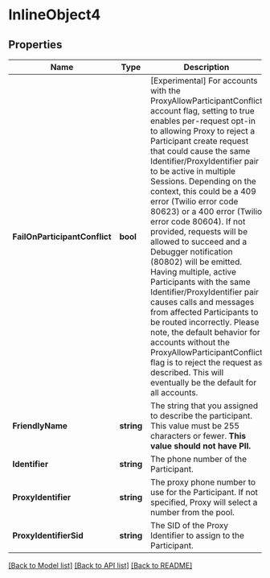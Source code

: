 # InlineObject4

## Properties

Name | Type | Description | Notes
------------ | ------------- | ------------- | -------------
**FailOnParticipantConflict** | **bool** | [Experimental] For accounts with the ProxyAllowParticipantConflict account flag, setting to true enables per-request opt-in to allowing Proxy to reject a Participant create request that could cause the same Identifier/ProxyIdentifier pair to be active in multiple Sessions. Depending on the context, this could be a 409 error (Twilio error code 80623) or a 400 error (Twilio error code 80604). If not provided, requests will be allowed to succeed and a Debugger notification (80802) will be emitted. Having multiple, active Participants with the same Identifier/ProxyIdentifier pair causes calls and messages from affected Participants to be routed incorrectly. Please note, the default behavior for accounts without the ProxyAllowParticipantConflict flag is to reject the request as described.  This will eventually be the default for all accounts. | [optional] 
**FriendlyName** | **string** | The string that you assigned to describe the participant. This value must be 255 characters or fewer. **This value should not have PII.** | [optional] 
**Identifier** | **string** | The phone number of the Participant. | 
**ProxyIdentifier** | **string** | The proxy phone number to use for the Participant. If not specified, Proxy will select a number from the pool. | [optional] 
**ProxyIdentifierSid** | **string** | The SID of the Proxy Identifier to assign to the Participant. | [optional] 

[[Back to Model list]](../README.md#documentation-for-models) [[Back to API list]](../README.md#documentation-for-api-endpoints) [[Back to README]](../README.md)


